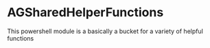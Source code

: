 # AGSharedHelperFunctions
This powershell module is a basically a bucket for a variety of helpful functions
